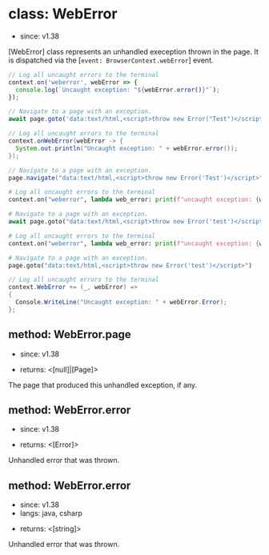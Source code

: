 # class: WebError
* since: v1.38

[WebError] class represents an unhandled exeception thrown in the page. It is dispatched via the [`event: BrowserContext.webError`] event.

```js
// Log all uncaught errors to the terminal
context.on('weberror', webError => {
  console.log(`Uncaught exception: "${webError.error()}"`);
});

// Navigate to a page with an exception.
await page.goto('data:text/html,<script>throw new Error("Test")</script>');
```

```java
// Log all uncaught errors to the terminal
context.onWebError(webError -> {
  System.out.println("Uncaught exception: " + webError.error());
});

// Navigate to a page with an exception.
page.navigate("data:text/html,<script>throw new Error('Test')</script>");
```

```python async
# Log all uncaught errors to the terminal
context.on("weberror", lambda web_error: print(f"uncaught exception: {web_error.error}"))

# Navigate to a page with an exception.
await page.goto("data:text/html,<script>throw new Error('test')</script>")
```

```python sync
# Log all uncaught errors to the terminal
context.on("weberror", lambda web_error: print(f"uncaught exception: {web_error.error}"))

# Navigate to a page with an exception.
page.goto("data:text/html,<script>throw new Error('test')</script>")
```

```csharp
// Log all uncaught errors to the terminal
context.WebError += (_, webError) =>
{
  Console.WriteLine("Uncaught exception: " + webError.Error);
};
```

## method: WebError.page
* since: v1.38
- returns: <[null]|[Page]>

The page that produced this unhandled exception, if any.

## method: WebError.error
* since: v1.38
- returns: <[Error]>

Unhandled error that was thrown.

## method: WebError.error
* since: v1.38
* langs: java, csharp
- returns: <[string]>

Unhandled error that was thrown.
